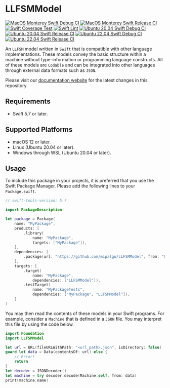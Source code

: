 # LLFSMModel
[![MacOS Monterey Swift Debug CI](https://github.com/mipalgu/LLFSMModel/actions/workflows/ci-macOS-debug.yml/badge.svg)](https://github.com/mipalgu/LLFSMModel/actions/workflows/ci-macOS-debug.yml)
[![MacOS Monterey Swift Release CI](https://github.com/mipalgu/LLFSMModel/actions/workflows/ci-macOS-release.yml/badge.svg)](https://github.com/mipalgu/LLFSMModel/actions/workflows/ci-macOS-release.yml)
[![Swift Coverage Test](https://github.com/mipalgu/LLFSMModel/actions/workflows/cov.yml/badge.svg)](https://github.com/mipalgu/LLFSMModel/actions/workflows/cov.yml)
[![Swift Lint](https://github.com/mipalgu/LLFSMModel/actions/workflows/swiftlint.yml/badge.svg)](https://github.com/mipalgu/LLFSMModel/actions/workflows/swiftlint.yml)
[![Ubuntu 20.04 Swift Debug CI](https://github.com/mipalgu/LLFSMModel/actions/workflows/ci-linux-debug.yml/badge.svg)](https://github.com/mipalgu/LLFSMModel/actions/workflows/ci-linux-debug.yml)
[![Ubuntu 20.04 Swift Release CI](https://github.com/mipalgu/LLFSMModel/actions/workflows/ci-linux-release.yml/badge.svg)](https://github.com/mipalgu/LLFSMModel/actions/workflows/ci-linux-release.yml)
[![Ubuntu 22.04 Swift Debug CI](https://github.com/mipalgu/LLFSMModel/actions/workflows/ci-linux-debug-22_04.yml/badge.svg)](https://github.com/mipalgu/LLFSMModel/actions/workflows/ci-linux-debug-22_04.yml)
[![Ubuntu 22.04 Swift Release CI](https://github.com/mipalgu/LLFSMModel/actions/workflows/ci-linux-release-22_04.yml/badge.svg)](https://github.com/mipalgu/LLFSMModel/actions/workflows/ci-linux-release-22_04.yml)

An `LLFSM` model written in `Swift` that is compatible with other language implementations. These models
convey the basic structure within a machine without type-information or programming language constructs. All
of these models are `Codable` and can be integrated into other languages through external data formats such
as `JSON`.

Please visit our [documentation website](https://mipalgu.github.io/LLFSMModel/) for the latest changes in
this repository.

## Requirements
- Swift 5.7 or later.

## Supported Platforms
- macOS 12 or later.
- Linux (Ubuntu 20.04 or later).
- Windows through WSL (Ubuntu 20.04 or later).

## Usage
To include this package in your projects, it is preferred that you use the Swift Package Manager. Please add
the following lines to your `Package.swift`.

```swift
// swift-tools-version: 5.7

import PackageDescription

let package = Package(
    name: "MyPackage",
    products: [
        .library(
            name: "MyPackage",
            targets: ["MyPackage"]),
    ],
    dependencies: [
        .package(url: "https://github.com/mipalgu/LLFSMModel", from: "0.1.0")
    ],
    targets: [
        .target(
            name: "MyPackage",
            dependencies: ["LLFSMModel"]),
        .testTarget(
            name: "MyPackageTests",
            dependencies: ["MyPackage", "LLFSMModel"]),
    ]
)
```

You may then read the contents of these models in your Swift programs. For example, consider a `Machine` that
is defined in a `JSON` file. You may interpret this file by using the code below.

```swift
import Foundation
import LLFSMModel

let url = URL(fileURLWithPath: "<url_path>.json", isDirectory: false)
guard let data = Data(contentsOf: url) else {
    // Error!
    return
}
let decoder = JSONDecoder()
let machine = try decoder.decode(Machine.self, from: data)
print(machine.name)
```
